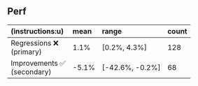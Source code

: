 ## Perf
| (instructions:u) | mean | range | count |
|:--|:--|:--|:--|
| Regressions ❌ <br /> (primary) | 1.1% | [0.2%, 4.3%] | 128 |
| Improvements ✅ <br /> (secondary) | -5.1% | [-42.6%, -0.2%] | 68 |
